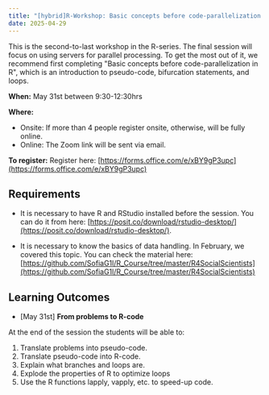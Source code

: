 ```yaml
---
title: "[hybrid]R-Workshop: Basic concepts before code-parallelization in R"
date: 2025-04-29
---
```


This is the second-to-last workshop in the R-series. The final session will focus on using servers for parallel processing. 
To get the most out of it, we recommend first completing "Basic concepts before code-parallelization in R", which is an introduction to pseudo-code, bifurcation statements, and loops. 

**When:** May 31st between 9:30-12:30hrs

**Where:** 

* Onsite: If more than 4 people register onsite, otherwise, will be fully online.
* Online: The Zoom link will be sent via email.

**To register:** Register here: [https://forms.office.com/e/xBY9gP3upc](https://forms.office.com/e/xBY9gP3upc)

## Requirements

* It is necessary to have R and RStudio installed before the session. You can do it from here: [https://posit.co/download/rstudio-desktop/](https://posit.co/download/rstudio-desktop/).

* It is necessary to know the basics of data handling. In February, we covered this topic. You can check the material here: [https://github.com/SofiaG1l/R_Course/tree/master/R4SocialScientists](https://github.com/SofiaG1l/R_Course/tree/master/R4SocialScientists)

## Learning Outcomes


* [May 31st] **From problems to R-code**

At the end of the session the students will be able to:

1.	Translate problems into pseudo-code.
2.	Translate pseudo-code into R-code.
3.	Explain what branches and loops are.
4.	Explode the properties of R to optimize loops
5.	Use the R functions lapply, vapply, etc. to speed-up code.
